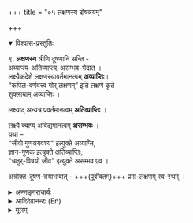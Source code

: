 +++
title = "०५ लक्षणस्य दोषत्रयम्"

+++
<details open><summary>विश्वास-प्रस्तुतिः</summary>

९. **लक्षणस्य** त्रीणि दूषणानि सन्ति -  
अव्याप्त्य्-अतिव्याप्त्य्-असम्भव-भेदात् ।  
लक्ष्यैकदेशे लक्षणस्यावर्तमानत्वम् **अव्याप्तिः**।  
“कपिल-वर्णवत्त्वं गोर् लक्षणम्” इति लक्षणे कृते  
शुक्लायाम् अव्याप्तिः ।  

लक्ष्याद् अन्यत्र प्रवर्तमानत्वम् **अतिव्याप्तिः** ।  

लक्ष्ये क्वाप्य् अविद्यमानत्वम् **असम्भवः** ।  
यथा –  
"जीवो गुणत्रयवश्य" इत्युक्ते अव्याप्ति,  
ज्ञान-गुणक इत्युक्ते अतिव्याप्तिः,  
“चक्षुर्-विषयो जीव” इत्युक्ते असम्भव एव ।  

अत्रोक्त-दूषण-त्रयाभावात् - +++(पूर्वोक्तम्)+++ प्रमा-लक्षणम् स्व-स्थम् ।
</details>

<details><summary>अण्णङ्गराचार्यः</summary>

**'यथा जीव'** इति । गुणत्रयवश्यत्वं जीवात्मलक्षणं नित्यमुक्तेष्वव्याप्तम् । लक्ष्यैकदेशावृत्तित्वमव्याप्तिः । ज्ञानवत्त्वं जीवात्मनां लक्षणमीश्वरेऽतिव्याप्तम् । लक्ष्यालक्ष्यवृत्तित्वमतिव्याप्तिः । चक्षुर्ग्राह्यत्वं चेदात्मनां लक्षणमुच्यते, तर्ह्यसम्भवः । लक्ष्यसामान्येऽवर्तमानत्वमसम्भवः । एतद्दोषत्रयरहितो धर्मो लक्षणं भवति । असाधारणधर्मो लक्षणमिति यावत् । लक्ष्यतावच्छेदकसमनियतत्वमसाधारणत्वम् । तच्च स्वव्यापकलक्ष्यतावच्छेदकव्यापकत्वम् । स्व-लक्षणम् । जीवात्मना शेषचेतनत्वलक्षणं साधु । 
</details>


<details><summary>आदिदेवानन्दः (En)</summary>

9. A definition has three defects: avyāpti (non- pervasion), ativyāpti (over-pervasion) and asambhava (absolute inapplicability).  
   Avyapti is the absence of the definition in a thing sought to be defined; for inst- ance, in the definition, 'the characteristic of the cow is the possession of orange-brown colour', there is non- pervasion in respect of (the cows) possessing white colour.  
   Ativyāpti is the presence of the definition in something else other than the things sought to be defined. 33  
   Asambhava is the absence of definition any- where in the thing defined.  
   The statement, 'the self is an object of ocular perception' is an example of total inapplicability. Therefore the definition of prama is established, because of the absence of the above-said three defects. 

</details>


<details><summary>मूलम्</summary>

९.लक्षणस्य त्रीणि दूषणानि सन्ति । अव्याप्त्यतिव्याप्त्यसम्भवभेदात् (अव्याप्तिरतिव्याप्तिरसम्भवश्चेति ।) । लक्ष्यैकदेशे लक्षणस्यावर्तमानत्वमव्याप्तिः । (लक्ष्यादन्यत्र वर्तमानत्वमतिव्याप्तिः । लक्ष्ये क्वाप्यवर्तनमसम्भवः ।) “कपिलवर्णवत्त्वं गोर्लक्षणम्” इति लक्षणे कृते शुक्लायामव्याप्तिः । लक्ष्यादन्यत्र प्रवर्तमानत्वमतिव्याप्तिः । लक्ष्ये क्वाप्यविद्यमानत्वमसम्भवः । (लक्ष्यादन्यत्र वर्तमानत्वमतिव्याप्तिः । लक्ष्ये क्वाप्यवर्तनमसम्भवः ।) यथा – "जीवो गुणत्रयवश्य" इत्युक्ते अव्याप्तिः, ज्ञान-गुणक इत्युक्ते अतिव्याप्तिः, “चक्षुर्विषयो जीव” इत्युक्ते असम्भव एव ।  
अत्रोक्तदूषणत्रयाभावात् प्रमालक्षणं (प्रमाणलक्षणं) स्वस्थम् ।
</details>
